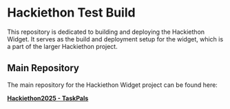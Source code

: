 # Hackiethon Test Build

This repository is dedicated to building and deploying the Hackiethon Widget. It serves as the build and deployment setup for the widget, which is a part of the larger Hackiethon project.

## Main Repository

The main repository for the Hackiethon Widget project can be found here:

[**Hackiethon2025 - TaskPals**](https://github.com/CWTWIS/Hackiethon25)

